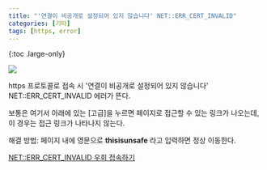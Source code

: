 ```yaml
---
title: "'연결이 비공개로 설정되어 있지 않습니다' NET::ERR_CERT_INVALID"
categories: [기타]
tags: [https, error]
---
```


{:toc .large-only}

<img src="https://img1.daumcdn.net/thumb/R1280x0/?scode=mtistory2&fname=https%3A%2F%2Fblog.kakaocdn.net%2Fdn%2FcrCWeP%2Fbtq21dp95WM%2FuhFqSlUBJeGcyuLakDbEjK%2Fimg.png"><br/>

https 프로토콜로 접속 시 '연결이 비공개로 설정되어 있지 않습니다' NET::ERR_CERT_INVALID 에러가 뜬다.

보통은 여기서 아래에 있는 [고급]을 누르면 페이지로 접근할 수 있는 링크가 나오는데, 이 경우는 접근 링크가 나타나지 않는다.

해결 방법: 페이지 내에 영문으로 **thisisunsafe** 라고 입력하면 정상 이동한다.<br/>

[NET::ERR_CERT_INVALID 우회 접속하기](velog.io/@jereint20/bypass-sslerrorpage)
